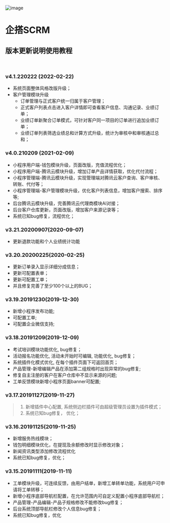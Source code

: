 ![image](https://qiwei.netbcloud.com/uploads/picture/未标题-3.png)
&emsp;

# 企搭SCRM
## 版本更新说明使用教程
&emsp;

### v4.1.220222 (2022-02-22)
* 系统页面整体风格改版升级；
* 客户管理模块升级
   * 订单管理与正式客户统一归属于客户管理；
   * 正式客户列表点击进入客户详情即可查看客户信息、沟通记录、业绩订单；
   * 业绩订单新聚合订单模式，可针对客户同一项目的订单进行追加业绩订单；
   * 业绩订单列表筛选业绩总和计算方式升级，统计为审核中和审核通过总和；
&emsp;

### v4.0.210209 (2021-02-09)
* 小程序用户端-钱包模块升级，页面改版，充值流程优化；
* 小程序用户端-腾讯云模块升级，增加订单产品详情获取，优化代付流程；
* 小程序管理端-腾讯云模块升级，实现管理端对腾讯云客户查询、客户审核、转账、代付等；
* 小程序管理端-客户管理模块升级，优化客户列表信息，增加客户搜索、排序等;
* 后台腾讯云模块升级，完善腾讯云代理商模块AI对接；
* 后台客户仓库更新，页面改版，增加客户来源记录等；
* 系统已知bug修复，流程优化；
&emsp;

### v3.21.20200907(2020-09-07)
* 更新退款功能和个人业绩统计功能
&emsp;

### v3.20.20200225(2020-02-25)
* 更新订单录入显示详细分成信息；
* 更新可配置表单；
* 更新可配置工单；
* 并且修复完善了至少100个以上的BUG；
&emsp;

### v3.19.20191230(2019-12-30)
* 新增小程序发布功能;
* 可配置工单;
* 可配置企业微信支持;
&emsp;

### v3.18.20191209(2019-12-09)
* 考试培训模块功能优化, bug修复；
* 活动报名功能优化, 活动未开始时可编辑, 功能优化, bug修复；
* 系统插件化模式优化, 在每个插件页面下可返回首页；
* 产品管理-新增编辑产品在添加第二组规格时出现异常的bug修复;
* 修复自主注册的客户在客户仓库中不显示来源的问题;
* 工单反馈模块新增小程序页面banner可配置;
&emsp;

### v3.17.20191127(2019-11-27)
>1. 新增插件中心配置, 系统侧边栏插件可由超级管理员设置为插件模式；
>2. 系统已知bug修复， 优化；
&emsp;

### v3.16.20191125(2019-11-25)
* 新增服务热线模块；
* 钱包明细模块优化，在提现及余额修改时显示修改对象；
* 新闻资讯类型添加修改流程优化
* 系统已知bug修复，优化；
&emsp;

### v3.15.20191111(2019-11-11)
* 工单模块升级，可连续反馈，由用户结单，新增工单转单功能，系统用户可申请将工单转移；
* 新增小程序底部导航栏配置，在允许范围内可自定义配置小程序底部导航栏；
* 产品管理-产品编辑-产品子规格修改不能修改bug修复；
* 后台系统顶部导航栏修改个人信息bug修复；
* 系统已知bug修复，优化
